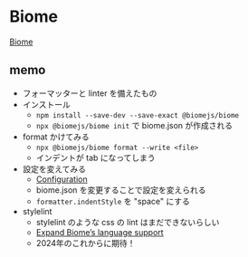 # Biome

[Biome](https://biomejs.dev/)

## memo
- フォーマッターと linter を備えたもの
- インストール
  - `npm install --save-dev --save-exact @biomejs/biome`
  - `npx @biomejs/biome init` で biome.json が作成される
- format かけてみる
  - `npx @biomejs/biome format --write <file>` 
  - インデントが tab になってしまう
- 設定を変えてみる
  - [Configuration](https://biomejs.dev/reference/configuration/)
  - biome.json を変更することで設定を変えられる
  - `formatter.indentStyle` を "space" にする
- stylelint
  - stylelint のような css の lint はまだできないらしい
  - [Expand Biome’s language support](https://biomejs.dev/blog/roadmap-2024/#expand-biomes-language-support)
  - 2024年のこれからに期待！
